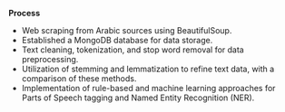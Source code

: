 <strong>Process</strong>
<br>
<ul>
  <li>Web scraping from Arabic sources using BeautifulSoup.</li>
  <li>Established a MongoDB database for data storage.</li>
  <li>Text cleaning, tokenization, and stop word removal for data preprocessing.</li>
  <li>Utilization of stemming and lemmatization to refine text data, with a comparison of these methods.</li>
  <li>Implementation of rule-based and machine learning approaches for Parts of Speech tagging and Named Entity Recognition (NER).</li>
</ul>

